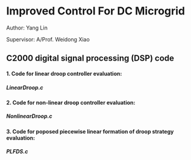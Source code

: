 # Improved Control For DC Microgrid

Author: Yang Lin

Supervisor: A/Prof. Weidong Xiao

## C2000 digital signal processing (DSP) code 

#### 1. Code for linear droop controller evaluation: 
##### LinearDroop.c


#### 2. Code for non-linear droop controller evaluation: 
##### NonlinearDroop.c


#### 3. Code for poposed piecewise linear formation of droop strategy evaluation: 
##### PLFDS.c




